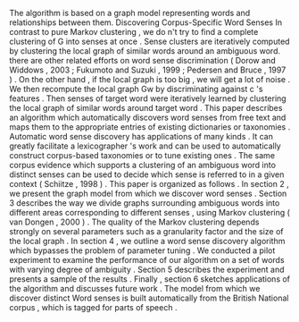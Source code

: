 The algorithm is based on a graph model representing words and relationships between them.
Discovering Corpus-Specific Word Senses
In contrast to pure Markov clustering , we do n't try to find a complete clustering of G into senses at once . 
Sense clusters are iteratively computed by clustering the local graph of similar words around an ambiguous word.
there are other related efforts on word sense discrimination ( Dorow and Widdows , 2003 ; Fukumoto and Suzuki , 1999 ; Pedersen and Bruce , 1997 ) . 
On the other hand , if the local graph is too big , we will get a lot of noise . 
We then recompute the local graph Gw by discriminating against c 's features . 
Then senses of target word were iteratively learned by clustering the local graph of similar words around target word . 
This paper describes an algorithm which automatically discovers word senses from free text and maps them to the appropriate entries of existing dictionaries or taxonomies . 
Automatic word sense discovery has applications of many kinds . 
It can greatly facilitate a lexicographer 's work and can be used to automatically construct corpus-based taxonomies or to tune existing ones . 
The same corpus evidence which supports a clustering of an ambiguous word into distinct senses can be used to decide which sense is referred to in a given context ( Schiitze , 1998 ) . 
This paper is organized as follows . 
In section 2 , we present the graph model from which we discover word senses . 
Section 3 describes the way we divide graphs surrounding ambiguous words into different areas corresponding to different senses , using Markov clustering ( van Dongen , 2000 ) . 
The quality of the Markov clustering depends strongly on several parameters such as a granularity factor and the size of the local graph . 
In section 4 , we outline a word sense discovery algorithm which bypasses the problem of parameter tuning . 
We conducted a pilot experiment to examine the performance of our algorithm on a set of words with varying degree of ambiguity . 
Section 5 describes the experiment and presents a sample of the results . 
Finally , section 6 sketches applications of the algorithm and discusses future work . 
The model from which we discover distinct Word senses is built automatically from the British National corpus , which is tagged for parts of speech . 
